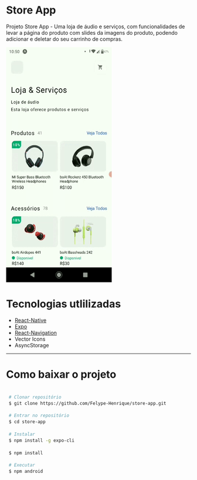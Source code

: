#  Store App

Projeto Store App - Uma loja de áudio e serviços, com funcionalidades de levar a página do produto com slides da imagens do produto, podendo adicionar e deletar do seu carrinho de compras.

![Store_app](https://github.com/Felype-Henrique/store-app/blob/main/components/database/images/readme/readme.gif)

# Tecnologias utlilizadas

  - [React-Native](https://reactnative.dev/)
  - [Expo](https://expo.dev/)
  - [React-Navigation](https://reactnavigation.org/)
  - Vector Icons
  - AsyncStorage

---
# Como baixar o projeto 

```bash
 
 # Clonar repositório
 $ git clone https://github.com/Felype-Henrique/store-app.git

 # Entrar no repositório
 $ cd store-app

 # Instalar
 $ npm install -g expo-cli

 $ npm install

 # Executar
 $ npm android
```


